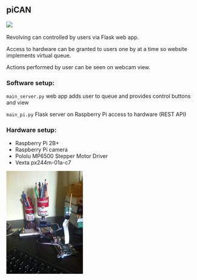 piCAN
----- 

<img src="resources/webapp.jpg" width="30%">

Revolving can controlled by users via Flask web app.

Access to hardware can be granted to users one by at a time so website implements virtual queue.

Actions performed by user can be seen on webcam view.

### Software setup:

`main_server.py` web app adds user to queue and provides control buttons and view

`main_pi.py` Flask server on Raspberry Pi access to hardware (REST API)

### Hardware setup:

- Raspberry Pi 2B+
- Raspberry Pi camera
- Pololu MP6500 Stepper Motor Driver
- Vexta px244m-01a-c7 

<img src="resources/hardware.jpg" width="40%">
